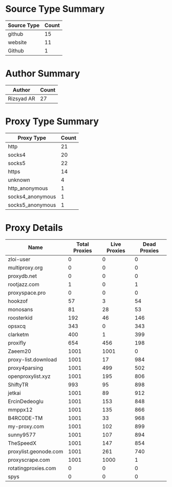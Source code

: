 # Source Type Summary

| Source Type | Count |
|-------------|-------|
| github | 15 |
| website | 11 |
| Github | 1 |


# Author Summary

| Author | Count |
|--------|-------|
| Rizsyad AR | 27 |


# Proxy Type Summary

| Proxy Type | Count |
|------------|-------|
| http | 21 |
| socks4 | 20 |
| socks5 | 22 |
| https | 14 |
| unknown | 4 |
| http_anonymous | 1 |
| socks4_anonymous | 1 |
| socks5_anonymous | 1 |


# Proxy Details

| Name | Total Proxies | Live Proxies | Dead Proxies |
|------|---------------|--------------|---------------|
| zloi-user | 0 | 0 | 0 |
| multiproxy.org | 0 | 0 | 0 |
| proxydb.net | 0 | 0 | 0 |
| rootjazz.com | 1 | 0 | 1 |
| proxyspace.pro | 0 | 0 | 0 |
| hookzof | 57 | 3 | 54 |
| monosans | 81 | 28 | 53 |
| roosterkid | 192 | 46 | 146 |
| opsxcq | 343 | 0 | 343 |
| clarketm | 400 | 1 | 399 |
| proxifly | 654 | 456 | 198 |
| Zaeem20 | 1001 | 1001 | 0 |
| proxy-list.download | 1001 | 17 | 984 |
| proxy4parsing | 1001 | 499 | 502 |
| openproxylist.xyz | 1001 | 195 | 806 |
| ShiftyTR | 993 | 95 | 898 |
| jetkai | 1001 | 89 | 912 |
| ErcinDedeoglu | 1001 | 153 | 848 |
| mmppx12 | 1001 | 135 | 866 |
| B4RC0DE-TM | 1001 | 33 | 968 |
| my-proxy.com | 1001 | 102 | 899 |
| sunny9577 | 1001 | 107 | 894 |
| TheSpeedX | 1001 | 147 | 854 |
| proxylist.geonode.com | 1001 | 261 | 740 |
| proxyscrape.com | 1001 | 1000 | 1 |
| rotatingproxies.com | 0 | 0 | 0 |
| spys | 0 | 0 | 0 |
